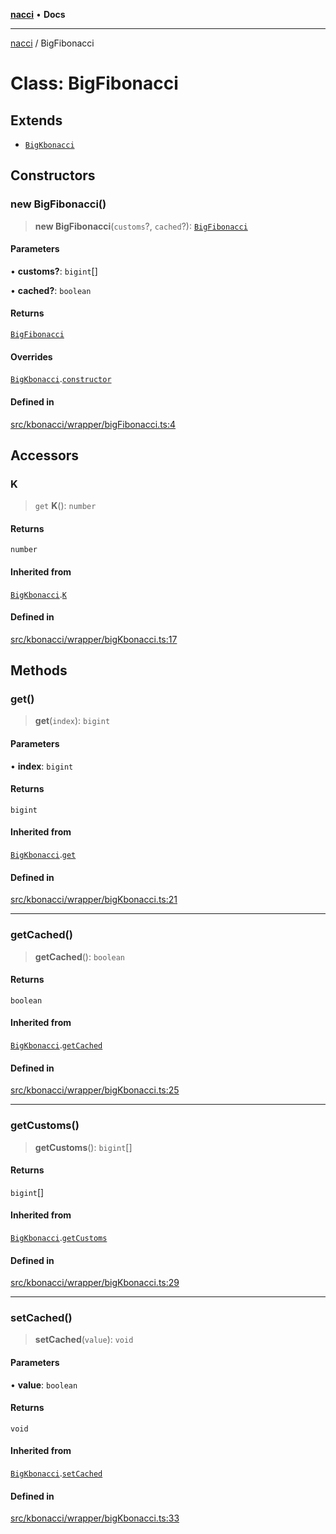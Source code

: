 [**nacci**](../README.md) • **Docs**

***

[nacci](../README.md) / BigFibonacci

# Class: BigFibonacci

## Extends

- [`BigKbonacci`](BigKbonacci.md)

## Constructors

### new BigFibonacci()

> **new BigFibonacci**(`customs`?, `cached`?): [`BigFibonacci`](BigFibonacci.md)

#### Parameters

• **customs?**: `bigint`[]

• **cached?**: `boolean`

#### Returns

[`BigFibonacci`](BigFibonacci.md)

#### Overrides

[`BigKbonacci`](BigKbonacci.md).[`constructor`](BigKbonacci.md#constructors)

#### Defined in

[src/kbonacci/wrapper/bigFibonacci.ts:4](https://github.com/havelessbemore/nacci/blob/8a57bf02a6acda77de317b31d69be5b3c9a07902/src/kbonacci/wrapper/bigFibonacci.ts#L4)

## Accessors

### K

> `get` **K**(): `number`

#### Returns

`number`

#### Inherited from

[`BigKbonacci`](BigKbonacci.md).[`K`](BigKbonacci.md#k)

#### Defined in

[src/kbonacci/wrapper/bigKbonacci.ts:17](https://github.com/havelessbemore/nacci/blob/8a57bf02a6acda77de317b31d69be5b3c9a07902/src/kbonacci/wrapper/bigKbonacci.ts#L17)

## Methods

### get()

> **get**(`index`): `bigint`

#### Parameters

• **index**: `bigint`

#### Returns

`bigint`

#### Inherited from

[`BigKbonacci`](BigKbonacci.md).[`get`](BigKbonacci.md#get)

#### Defined in

[src/kbonacci/wrapper/bigKbonacci.ts:21](https://github.com/havelessbemore/nacci/blob/8a57bf02a6acda77de317b31d69be5b3c9a07902/src/kbonacci/wrapper/bigKbonacci.ts#L21)

***

### getCached()

> **getCached**(): `boolean`

#### Returns

`boolean`

#### Inherited from

[`BigKbonacci`](BigKbonacci.md).[`getCached`](BigKbonacci.md#getcached)

#### Defined in

[src/kbonacci/wrapper/bigKbonacci.ts:25](https://github.com/havelessbemore/nacci/blob/8a57bf02a6acda77de317b31d69be5b3c9a07902/src/kbonacci/wrapper/bigKbonacci.ts#L25)

***

### getCustoms()

> **getCustoms**(): `bigint`[]

#### Returns

`bigint`[]

#### Inherited from

[`BigKbonacci`](BigKbonacci.md).[`getCustoms`](BigKbonacci.md#getcustoms)

#### Defined in

[src/kbonacci/wrapper/bigKbonacci.ts:29](https://github.com/havelessbemore/nacci/blob/8a57bf02a6acda77de317b31d69be5b3c9a07902/src/kbonacci/wrapper/bigKbonacci.ts#L29)

***

### setCached()

> **setCached**(`value`): `void`

#### Parameters

• **value**: `boolean`

#### Returns

`void`

#### Inherited from

[`BigKbonacci`](BigKbonacci.md).[`setCached`](BigKbonacci.md#setcached)

#### Defined in

[src/kbonacci/wrapper/bigKbonacci.ts:33](https://github.com/havelessbemore/nacci/blob/8a57bf02a6acda77de317b31d69be5b3c9a07902/src/kbonacci/wrapper/bigKbonacci.ts#L33)
